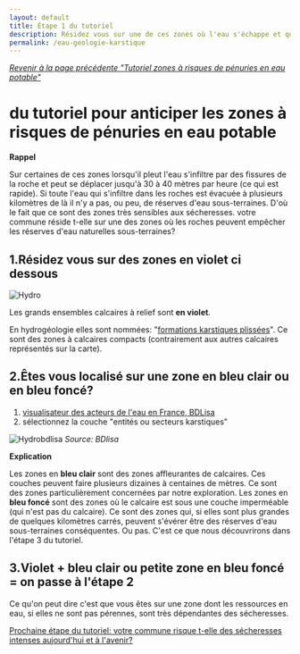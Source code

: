 ```yaml
---
layout: default
title: Étape 1 du tutoriel
description: Résidez vous sur une de ces zones où l'eau s'échappe et qui est sensible aux sécheresses?
permalink: /eau-geologie-karstique
---
```


*[Revenir à la page précédente "Tutoriel zones à risques de pénuries en eau potable"](../risques-penurie-eau)*

 du tutoriel pour anticiper les zones à risques de pénuries en eau potable
===

**Rappel**

Sur certaines de ces zones lorsqu'il pleut l'eau s'infiltre par des fissures de la roche et peut se déplacer jusqu'à 30 à 40 mètres par heure (ce qui est rapide). Si toute l'eau qui s'infiltre dans les roches est évacuée à plusieurs kilomètres de là il n'y a pas, ou peu, de réserves d'eau sous-terraines. D'où le fait que ce sont des zones très sensibles aux sécheresses.
votre commune réside t-elle sur une des zones où les roches peuvent empêcher les réserves d'eau naturelles sous-terraines?

1.Résidez vous sur des zones en violet ci dessous
---

![Hydro](https://framapic.org/xew0XCOi6CGb/EytR2G0aYmA8)

Les grands ensembles calcaires à relief sont **en violet**.

En hydrogéologie elles sont nommées: "[formations karstiques plissées](http://www.rhone-mediterranee.eaufrance.fr/milieux-aquatiques/eaux-souterraines/formations-geologiques/calcaires.php)". Ce sont des zones à calcaires compacts (contrairement aux autres calcaires représentés sur la carte).

2.Êtes vous localisé sur une zone en bleu clair ou en bleu foncé?
--- 

1. [visualisateur des acteurs de l'eau en France, BDLisa](http://bdlisa.eaufrance.fr)
2. sélectionnez la couche "entités ou secteurs karstiques"

![Hydrobdlisa](../pages/images/bdlisa.eau.png)
*Source: BDlisa*

**Explication**

Les zones en **bleu clair** sont des zones affleurantes de calcaires. Ces couches peuvent faire plusieurs dizaines à centaines de mètres. Ce sont des zones particulièrement concernées par notre exploration. 
Les zones en **bleu foncé** sont des zones où le calcaire est sous une couche imperméable (qui n'est pas du calcaire). Ce sont des zones qui, si elles sont plus grandes de quelques kilomètres carrés, peuvent s'évérer être des réserves d'eau sous-terraines conséquentes. Ou pas. C'est ce que nous découvrirons dans l'étape 3 du tutoriel.

3.Violet + bleu clair ou petite zone en bleu foncé = on passe à l'étape 2
---

Ce qu'on peut dire c'est que vous êtes sur une zone dont les ressources en eau, si elles ne sont pas pérennes, sont très dépendantes des sécheresses. 

[Prochaine étape du tutoriel: votre commune risque t-elle des sécheresses intenses aujourd'hui et à l'avenir?](indice-sswi)








